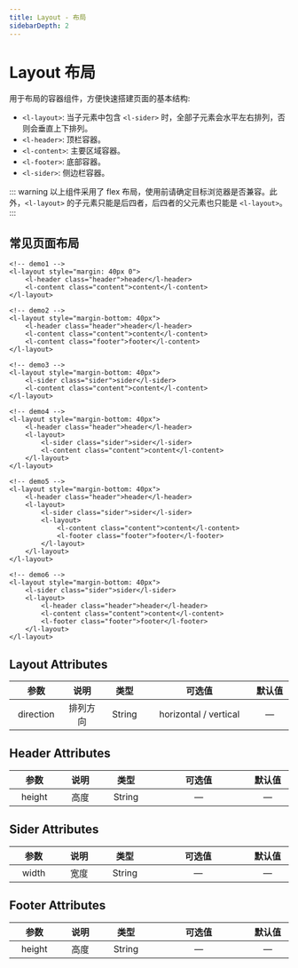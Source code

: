 ```yaml
---
title: Layout - 布局
sidebarDepth: 2
---
```


# Layout 布局 <Badge text="beta" type="warn"/>

用于布局的容器组件，方便快速搭建页面的基本结构:

-   `<l-layout>`: 当子元素中包含 `<l-sider>` 时，全部子元素会水平左右排列，否则会垂直上下排列。
-   `<l-header>`: 顶栏容器。
-   `<l-content>`: 主要区域容器。
-   `<l-footer>`: 底部容器。
-   `<l-sider>`: 侧边栏容器。

::: warning
以上组件采用了 flex 布局，使用前请确定目标浏览器是否兼容。此外，`<l-layout>` 的子元素只能是后四者，后四者的父元素也只能是 `<l-layout>`。
:::

## 常见页面布局

<layout-demo />

```vue
<!-- demo1 -->
<l-layout style="margin: 40px 0">
    <l-header class="header">header</l-header>
    <l-content class="content">content</l-content>
</l-layout>

<!-- demo2 -->
<l-layout style="margin-bottom: 40px">
    <l-header class="header">header</l-header>
    <l-content class="content">content</l-content>
    <l-content class="footer">footer</l-content>
</l-layout>

<!-- demo3 -->
<l-layout style="margin-bottom: 40px">
    <l-sider class="sider">sider</l-sider>
    <l-content class="content">content</l-content>
</l-layout>

<!-- demo4 -->
<l-layout style="margin-bottom: 40px">
    <l-header class="header">header</l-header>
    <l-layout>
        <l-sider class="sider">sider</l-sider>
        <l-content class="content">content</l-content>
    </l-layout>
</l-layout>

<!-- demo5 -->
<l-layout style="margin-bottom: 40px">
    <l-header class="header">header</l-header>
    <l-layout>
        <l-sider class="sider">sider</l-sider>
        <l-layout>
            <l-content class="content">content</l-content>
            <l-footer class="footer">footer</l-footer>
        </l-layout>
    </l-layout>
</l-layout>

<!-- demo6 -->
<l-layout style="margin-bottom: 40px">
    <l-sider class="sider">sider</l-sider>
    <l-layout>
        <l-header class="header">header</l-header>
        <l-content class="content">content</l-content>
        <l-footer class="footer">footer</l-footer>
    </l-layout>
</l-layout>
```

## Layout Attributes

|   参数    |   说明   |  类型  |        可选值         | 默认值 |
| :-------: | :------: | :----: | :-------------------: | :----: |
| direction | 排列方向 | String | horizontal / vertical |   —    |

## Header Attributes

|  参数  | 说明 |  类型  | 可选值 | 默认值 |
| :----: | :--: | :----: | :----: | :----: |
| height | 高度 | String |   —    |   —    |

## Sider Attributes

| 参数  | 说明 |  类型  | 可选值 | 默认值 |
| :---: | :--: | :----: | :----: | :----: |
| width | 宽度 | String |   —    |   —    |

## Footer Attributes

|  参数  | 说明 |  类型  | 可选值 | 默认值 |
| :----: | :--: | :----: | :----: | :----: |
| height | 高度 | String |   —    |   —    |

<style>
table th:nth-child(1) {
    width: 100px;
}

table th:nth-child(2) {
    width: 100px;
}

table th:nth-child(3) {
    width: 100px;
}

table th:nth-child(4) {
    width: 290px;
}

table th:nth-child(5) {
    width: 100px;
}
</style>
